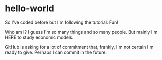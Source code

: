 # hello-world
So I've coded before but I'm following the tutorial. Fun!

Who am I? I guess I'm so many things and so many people. But mainly I'm HERE to study economic models. 

GitHub is asking for a lot of commitment that, frankly, I'm not certain I'm ready to give. Perhaps I can commit in the future.
